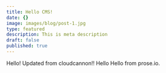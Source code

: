 ```yaml
---
title: Hello CMS!
date: {}
image: images/blog/post-1.jpg
type: featured
description: This is meta description
draft: false
published: true
---
```


Hello! Updated from cloudcannon!!
Hello Hello from prose.io.
